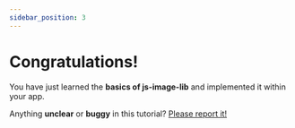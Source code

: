 ```yaml
---
sidebar_position: 3
---
```


# Congratulations!

You have just learned the **basics of js-image-lib** and implemented it within your app.

Anything **unclear** or **buggy** in this tutorial? [Please report it!](https://github.com/Josh-McFarlin/js-image-lib/discussions/1)
